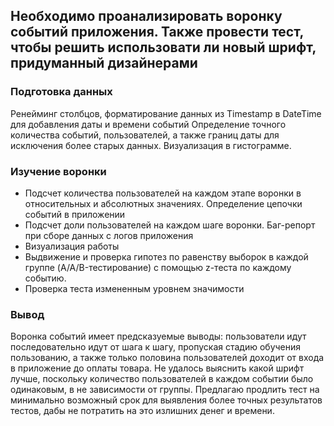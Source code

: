 ## Необходимо проанализировать воронку событий приложения. Также провести тест, чтобы решить использовати ли новый шрифт, придуманный дизайнерами
### Подготовка данных
Ренейминг столбцов, форматирование данных из Timestamp в DateTime для добавления даты и времени событий
Определение точного количества событий, пользователей, а также границ даты для исключения более старых данных. Визуализация в гистограмме. 
### Изучение воронки
- Подсчет количества пользователей на каждом этапе воронки в относительных и абсолютных значениях. Определение цепочки событий в приложении
- Подсчет доли пользователей на каждом шаге воронки. Баг-репорт при сборе данных с логов приложения
- Визуализация работы
- Выдвижение и проверка гипотез по равенству выборок в каждой группе (A/A/B-тестирование) с помощью z-теста по каждому событию. 
- Проверка теста измененным уровнем значимости
### Вывод
Воронка событий имеет предсказуемые выводы: пользователи идут последовательно идут от шага к шагу, пропуская стадию обучения пользованию, а также только половина пользователей доходит от входа в приложение до оплаты товара. Не удалось выяснить какой шрифт лучше, поскольку количество пользователей в каждом событии было одинаковым, в не зависимости от группы. Предлагаю продлить тест на минимально возможный срок для выявления более точных результатов тестов, дабы не потратить на это излишних денег и времени.
